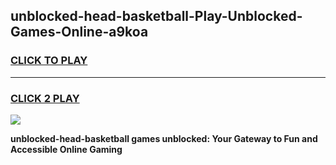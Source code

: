 
## unblocked-head-basketball-Play-Unblocked-Games-Online-a9koa
<h3>
<a href="https://premium76.site?title=unblocked-head-basketball&ref=25A">CLICK TO PLAY</a></h3>
<hr>

<h3>
<a href="https://premium76.site?title=unblocked-head-basketball&ref=25A">CLICK 2 PLAY</a>
  
</h3>

<a href="https://premium76.site?title=unblocked-head-basketball&ref=25A"><img src="https://clearcache.store/games.png"></a>


**unblocked-head-basketball games unblocked: Your Gateway to Fun and Accessible Online Gaming**
